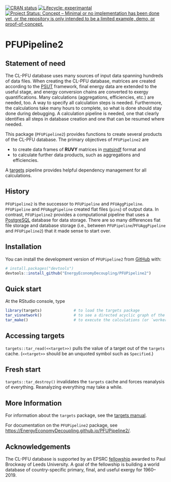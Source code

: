 
<!-- *********** -->
<!-- Note: README.md is generated from README.Rmd.   -->
<!-- Be sure to edit README.Rmd and generate the README.md file by Cmd/Ctl-shift-K -->
<!-- *********** -->
<!-- badges: start -->

[![CRAN
status](https://www.r-pkg.org/badges/version/PFUPipeline2)](https://cran.r-project.org/package=PFUPipeline2)
[![Lifecycle:
experimantal](https://img.shields.io/badge/lifecycle-experimental-orange.svg)](https://lifecycle.r-lib.org/articles/stages.html#experimental)
[![Project Status: Concept – Minimal or no implementation has been done
yet, or the repository is only intended to be a limited example, demo,
or
proof-of-concept.](https://www.repostatus.org/badges/latest/concept.svg)](https://www.repostatus.org/#concept)
<!-- [![DOI](https://zenodo.org/badge/DOI/10.5281/zenodo.5228375.svg)](https://doi.org/10.5281/zenodo.5228375) -->
<!-- badges: end -->

# PFUPipeline2

## Statement of need

The CL-PFU database uses many sources of input data spanning hundreds of
data files. When creating the CL-PFU database, matrices are created
according to the
[PSUT](https://www.sciencedirect.com/science/article/pii/S0306261918308298?via%3Dihub)
framework, final energy data are extended to the useful stage, and
energy conversion chains are converted to exergy quantifications. Many
calculations (aggregations, efficiencies, etc.) are needed, too. A way
to specify all calculation steps is needed. Furthermore, the
calculations take many hours to complete, so what is done should stay
done during debugging. A calculation pipeline is needed, one that
clearly identifies all steps in database creation and one that can be
resumed where needed.

This package (`PFUPipeline2`) provides functions to create several
products of the CL-PFU database. The primary objectives of
`PFUPipeline2` are

- to create data frames of **RUVY** matrices in
  [matsindf](https://MatthewHeun.github.io/matsindf/) format and
- to calculate further data products, such as aggregations and
  efficiencies.

A [targets](https://docs.ropensci.org/targets/) pipeline provides
helpful dependency management for all calculations.

## History

`PFUPipeline2` is the successor to `PFUPipeline` and `PFUAggPipeline`.
`PFUPipeline` and `PFUAggPipeline` created flat files (`pins`) of output
data. In contrast, `PFUPipeline2` provides a computational pipeline that
uses a [PostgreSQL](https://www.postgresql.org) database for data
storage. There are so many differences flat file storage and database
storage (i.e., between `PFUPipeline`/`PFUAggPipeline` and
`PFUPipeline2`) that it made sense to start over.

## Installation

You can install the development version of `PFUPipeline2` from
[GitHub](https://github.com/) with:

``` r
# install.packages("devtools")
devtools::install_github("EnergyEconomyDecoupling/PFUPipeline2")
```

## Quick start

At the RStudio console, type

``` r
library(targets)              # to load the targets package   
tar_visnetwork()              # to see a directed acyclic graph of the calculations that will take place   
tar_make()                    # to execute the calculations (or `workers = 8`, if you have enough cores)
```

## Accessing targets

`targets::tar_read(<<target>>)` pulls the value of a target out of the
`targets` cache. (`<<target>>` should be an unquoted symbol such as
`Specified`.)

## Fresh start

`targets::tar_destroy()` invalidates the `targets` cache and forces
reanalysis of everything. Reanalyzing everything may take a while.

## More Information

For information about the `targets` package, see the [targets
manual](https://books.ropensci.org/targets/).

For documentation on the `PFUPipeline2` package, see
<https://EnergyEconomyDecoupling.github.io/PFUPipeline2/>.

## Acknowledgements

The CL-PFU database is supported by an EPSRC
[fellowship](https://environment.leeds.ac.uk/energy-climate-change-mitigation/dir-record/research-projects/1773/epsrc-fellowship-applying-thermodynamic-laws-to-the-energy-gdp-decoupling-problem)
awarded to Paul Brockway of Leeds University. A goal of the fellowship
is building a world database of country-specific primary, final, and
useful exergy for 1960–2019.
